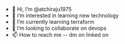 - 👋 Hi, I’m @atchiraju1975
- 👀 I’m interested in learning new technology
- 🌱 I’m currently learning terraform
- 💞️ I’m looking to collaborate on devops
- 📫 How to reach me -- dm on linked on

<!---
atchiraju1975/atchiraju1975 is a ✨ special ✨ repository because its `README.md` (this file) appears on your GitHub profile.
You can click the Preview link to take a look at your changes.
--->

